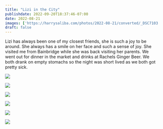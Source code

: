 ```yaml
---
title: "Lizi in the City"
publishdate: 2022-09-20T18:37:46-07:00
date: 2022-08-21
images: ['https://harrysaliba.com/photos/2022-08-21/converted/_DSC7103.jpg']
draft: false
---
```


Lizi has always been one of my closest friends, she is such a joy to be around.  She always has a smile on her face and such a sense of joy.  She visited me from Bainbridge while she was back visiting her parents.  We went out for dinner in the market and drinks at Rachels Ginger Beer.  We both drank on empty stomachs so the night was short lived as we both got pretty sick.

![](https://harrysaliba.com/photos/2022-08-21/converted/_DSC7097.jpg)

![](https://harrysaliba.com/photos/2022-08-21/converted/_DSC7102.jpg)

![](https://harrysaliba.com/photos/2022-08-21/converted/_DSC7103.jpg)

![](https://harrysaliba.com/photos/2022-08-21/converted/_DSC7107.jpg)

![](https://harrysaliba.com/photos/2022-08-21/converted/_DSC7108.jpg)

![](https://harrysaliba.com/photos/2022-08-21/converted/_DSC7113.jpg)